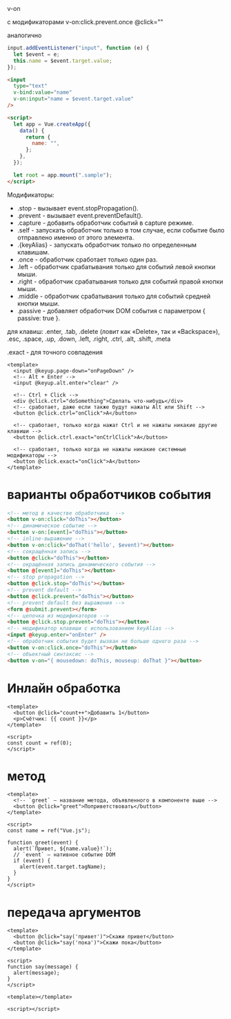 v-on

c модификаторами v-on:click.prevent.once @click=""

аналогично

```js
input.addEventListener("input", function (e) {
  let $event = e;
  this.name = $event.target.value;
});
```

```html
<input
  type="text"
  v-bind:value="name"
  v-on:input="name = $event.target.value"
/>

<script>
  let app = Vue.createApp({
    data() {
      return {
        name: "",
      };
    },
  });

  let root = app.mount(".sample");
</script>
```

Модификаторы:

- .stop - вызывает event.stopPropagation().
- .prevent - вызывает event.preventDefault().
- .capture - добавить обработчик событий в capture режиме.
- .self - запускать обработчик только в том случае, если событие было отправлено именно от этого элемента.
- .{keyAlias} - запускать обработчик только по определенным клавишам.
- .once - обработчик сработает только один раз.
- .left - обработчик срабатывания только для событий левой кнопки мыши.
- .right - обработчик срабатывания только для событий правой кнопки мыши.
- .middle - обработчик срабатывания только для событий средней кнопки мыши.
- .passive - добавляет обработчик DOM события с параметром { passive: true }.

для клавиш:
.enter, .tab, .delete (ловит как «Delete», так и «Backspace»), .esc, .space, .up, .down, .left, .right, .ctrl, .alt, .shift, .meta

.exact - для точного совпадения

```vue
<template>
  <input @keyup.page-down="onPageDown" />
  <!-- Alt + Enter -->
  <input @keyup.alt.enter="clear" />

  <!-- Ctrl + Click -->
  <div @click.ctrl="doSomething">Сделать что-нибудь</div>
  <!-- сработает, даже если также будут нажаты Alt или Shift -->
  <button @click.ctrl="onClick">A</button>

  <!-- сработает, только когда нажат Ctrl и не нажаты никакие другие клавиши -->
  <button @click.ctrl.exact="onCtrlClick">A</button>

  <!-- сработает, только когда не нажаты никакие системные модификаторы -->
  <button @click.exact="onClick">A</button>
</template>
```

# варианты обработчиков события

```html
<!-- метод в качестве обработчика  -->
<button v-on:click="doThis"></button>
<!-- динамическое событие -->
<button v-on:[event]="doThis"></button>
<!-- inline-выражение -->
<button v-on:click="doThat('hello', $event)"></button>
<!-- сокращённая запись -->
<button @click="doThis"></button>
<!-- окращённая запись динамического события -->
<button @[event]="doThis"></button>
<!-- stop propagation -->
<button @click.stop="doThis"></button>
<!-- prevent default -->
<button @click.prevent="doThis"></button>
<!-- prevent default без выражения -->
<form @submit.prevent></form>
<!-- цепочка из модификаторов -->
<button @click.stop.prevent="doThis"></button>
<!-- модификатор клавиши с использованием keyAlias -->
<input @keyup.enter="onEnter" />
<!-- обработчик события будет вызван не больше одного раза -->
<button v-on:click.once="doThis"></button>
<!-- объектный синтаксис -->
<button v-on="{ mousedown: doThis, mouseup: doThat }"></button>
```

# Инлайн обработка

<!--  -->

```vue
<template>
  <button @click="count++">Добавить 1</button>
  <p>Счётчик: {{ count }}</p>
</template>

<script>
const count = ref(0);
</script>
```

# метод

```vue
<template>
  <!-- `greet` — название метода, объявленного в компоненте выше -->
  <button @click="greet">Поприветствовать</button>
</template>

<script>
const name = ref("Vue.js");

function greet(event) {
  alert(`Привет, ${name.value}!`);
  // `event` — нативное событие DOM
  if (event) {
    alert(event.target.tagName);
  }
}
</script>
```

# передача аргументов

```vue
<template>
  <button @click="say('привет')">Скажи привет</button>
  <button @click="say('пока')">Скажи пока</button>
</template>

<script>
function say(message) {
  alert(message);
}
</script>
```

<!--  -->

```vue
<template></template>

<script></script>
```
